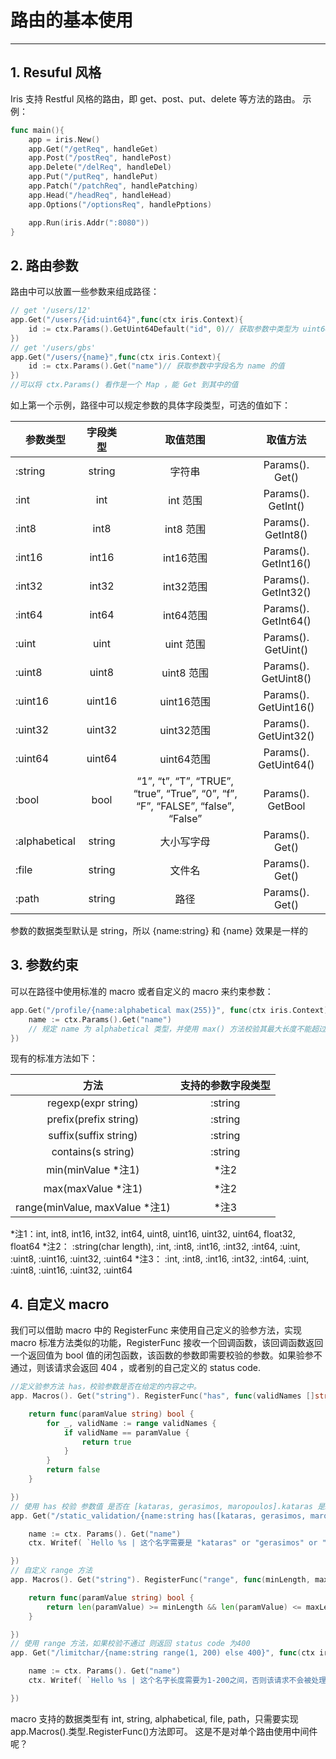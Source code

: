 # 路由的基本使用

---

## 1. Resuful 风格

Iris 支持 Restful 风格的路由，即 get、post、put、delete 等方法的路由。
示例：

``` Go
func main(){
    app = iris.New()
    app.Get("/getReq", handleGet)
    app.Post("/postReq", handlePost)
    app.Delete("/delReq", handleDel)
    app.Put("/putReq", handlePut)
    app.Patch("/patchReq", handlePatching)
    app.Head("/headReq", handleHead)
    app.Options("/optionsReq", handlePptions)

    app.Run(iris.Addr(":8080"))
}

```

## 2. 路由参数

路由中可以放置一些参数来组成路径：

``` Go
// get '/users/12'
app.Get("/users/{id:uint64}",func(ctx iris.Context){
    id := ctx.Params().GetUint64Default("id", 0)// 获取参数中类型为 uint64，字段名为 id 的值，如果没有，则返回默认值 0.
})
// get '/users/gbs'
app.Get("/users/{name}",func(ctx iris.Context){
    id := ctx.Params().Get("name")// 获取参数中字段名为 name 的值
})
//可以将 ctx.Params() 看作是一个 Map ，能 Get 到其中的值

```

如上第一个示例，路径中可以规定参数的具体字段类型，可选的值如下：

| 参数类型      | 字段类型 |                                    取值范围                                     |       取值方法        |
|---------------|:--------:|:-------------------------------------------------------------------------------:|:---------------------:|
| :string       |  string  |                                     字符串                                      |    Params(). Get()    |
| :int          |   int    |                                    int  范围                                    |  Params(). GetInt()   |
| :int8         |   int8   |                                    int8 范围                                    |  Params(). GetInt8()  |
| :int16        |  int16   |                                    int16范围                                    | Params(). GetInt16()  |
| :int32        |  int32   |                                    int32范围                                    | Params(). GetInt32()  |
| :int64        |  int64   |                                    int64范围                                    | Params(). GetInt64()  |
| :uint         |   uint   |                                   uint  范围                                    |  Params(). GetUint()  |
| :uint8        |  uint8   |                                   uint8 范围                                    | Params(). GetUint8()  |
| :uint16       |  uint16  |                                   uint16范围                                    | Params(). GetUint16() |
| :uint32       |  uint32  |                                   uint32范围                                    | Params(). GetUint32() |
| :uint64       |  uint64  |                                   uint64范围                                    | Params(). GetUint64() |
| :bool         |   bool   | “1”, “t”, “T”, “TRUE”, “true”, “True”, “0”, “f”, “F”, “FALSE”, “false”, “False” |   Params(). GetBool   |
| :alphabetical |  string  |                                   大小写字母                                    |    Params(). Get()    |
| :file         |  string  |                                     文件名                                      |    Params(). Get()    |
| :path         |  string  |                                      路径                                       |    Params(). Get()    |

参数的数据类型默认是 string，所以 {name:string} 和 {name} 效果是一样的

## 3. 参数约束

可以在路径中使用标准的 macro 或者自定义的 macro 来约束参数：

``` Go
app.Get("/profile/{name:alphabetical max(255)}", func(ctx iris.Context){
    name := ctx.Params().Get("name")
    // 规定 name 为 alphabetical 类型，并使用 max() 方法校验其最大长度不能超过255
})
```

现有的标准方法如下：

|              方法              | 支持的参数字段类型 |
|:------------------------------:|:------------------:|
|      regexp(expr string)       |      :string       |
|     prefix(prefix string)      |      :string       |
|     suffix(suffix string)      |      :string       |
|       contains(s string)       |      :string       |
|       min(minValue *注1)       |        *注2        |
|       max(maxValue *注1)       |        *注2        |
| range(minValue, maxValue *注1) |        *注3        |


*注1：int, int8, int16, int32, int64, uint8, uint16, uint32, uint64, float32, float64
*注2： :string(char length), :int, :int8, :int16, :int32, :int64, :uint, :uint8, :uint16, :uint32, :uint64
*注3： :int, :int8, :int16, :int32, :int64, :uint, :uint8, :uint16, :uint32, :uint64


## 4. 自定义 macro

我们可以借助 macro 中的 RegisterFunc 来使用自己定义的验参方法，实现 macro 标准方法类似的功能，RegisterFunc 接收一个回调函数，该回调函数返回一个返回值为 bool 值的闭包函数，该函数的参数即需要校验的参数。如果验参不通过，则该请求会返回 404 ，或者别的自己定义的 status code.

```Go
//定义验参方法 has，校验参数是否在给定的内容之中。
app. Macros(). Get("string"). RegisterFunc("has", func(validNames []string) func(string) bool {

    return func(paramValue string) bool {
        for _, validName := range validNames {
            if validName == paramValue {
                return true
            }
        }
        return false
    }

})
// 使用 has 校验 参数值 是否在 [kataras, gerasimos, maropoulos].kataras 是Iris的作者！
app. Get("/static_validation/{name:string has([kataras, gerasimos, maropoulos])}", func(ctx iris. Context) {

    name := ctx. Params(). Get("name")
    ctx. Writef( `Hello %s | 这个名字需要是 "kataras" or "gerasimos" or "maropoulos"中的一个，否则该请求不会被处理` , name)

})
// 自定义 range 方法
app. Macros(). Get("string"). RegisterFunc("range", func(minLength, maxLength int) func(string) bool {

    return func(paramValue string) bool {
        return len(paramValue) >= minLength && len(paramValue) <= maxLength
    }

})
// 使用 range 方法，如果校验不通过 则返回 status code 为400
app. Get("/limitchar/{name:string range(1, 200) else 400}", func(ctx iris. Context) {

    name := ctx. Params(). Get("name")
    ctx. Writef( `Hello %s | 这个名字长度需要为1-200之间，否则该请求不会被处理，返回400` , name)

})
```

 macro 支持的数据类型有 int, string, alphabetical, file, path，只需要实现app.Macros().类型.RegisterFunc()方法即可。
这是不是对单个路由使用中间件呢？
